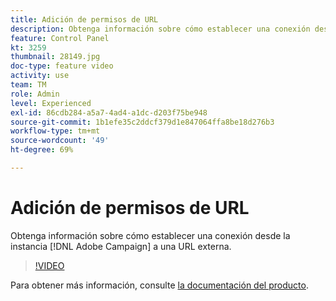 ```yaml
---
title: Adición de permisos de URL
description: Obtenga información sobre cómo establecer una conexión desde la instancia de Adobe Campaign a una URL externa.
feature: Control Panel
kt: 3259
thumbnail: 28149.jpg
doc-type: feature video
activity: use
team: TM
role: Admin
level: Experienced
exl-id: 86cdb284-a5a7-4ad4-a1dc-d203f75be948
source-git-commit: 1b1efe35c2ddcf379d1e847064ffa8be18d276b3
workflow-type: tm+mt
source-wordcount: '49'
ht-degree: 69%

---
```


# Adición de permisos de URL

Obtenga información sobre cómo establecer una conexión desde la instancia [!DNL Adobe Campaign] a una URL externa.

>[!VIDEO](https://video.tv.adobe.com/v/28149?quality=12&learn=0n)

Para obtener más información, consulte [la documentación del producto](https://experienceleague.adobe.com/docs/control-panel/using/performance-monitoring/url-permissions.html).
